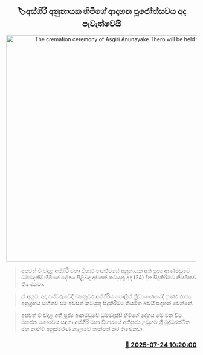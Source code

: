<p align='center'><b><h2 align='center' title='The cremation ceremony of Asgiri Anunayake Thero will be held today'>🏷අස්ගිරි අනුනායක හිමිගේ ආදාහන පූජෝත්සවය අද පැවැත්වෙයි</h2></b></p>
<p align='center'><img src='https://helakuru.sgp1.cdn.digitaloceanspaces.com/esana/images/lib/anamaduwe-himi-j.jpg' width='600' alt='The cremation ceremony of Asgiri Anunayake Thero will be held today'></p>

> අපවත් වී වදාළ අස්ගිරි මහා විහාර පාර්ශ්වයේ අනුනායක අති පූජ්‍ය ආණමඩුවේ ධම්මදස්සි හිමිගේ දේහය පිළිබඳ අවසන් කටයුතු අද (24) දින සිදුකිරීමට නියමිතව තිබෙනවා.

> ඒ අනුව, අද පස්වරුවේදී මහනුවර අස්ගිරිය පොලිස් ක්‍රීඩාංගණයේදී පූර්ණ රාජ්‍ය අනුග්‍රහය සහිතව එම අවසන් කටයුතු සිදුකිරීමට නියමිත බවයි සඳහන් වෙන්නේ.

> අපවත් වී වදාළ අති පූජ්‍ය ආනමඩුවේ ධම්මදස්සි හිමිගේ දේහය මේ වන විට මහජන ගෞරවය සඳහා අස්ගිරි මහා විහාරයේ අතිපූජ්‍ය උඩුගම ශ්‍රී බුද්ධරක්ඛිත මහ නාහිමි අනුස්මරණ ශාලාවේ තැන්පත් කර තිබෙනවා.



<h3 align='right'><a href='https://www.helakuru.lk/esana/p/112115/'>📅 2025-07-24 10:20:00</a></h3>
